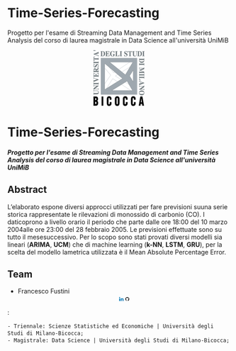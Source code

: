 # Time-Series-Forecasting

Progetto per l'esame di Streaming Data Management and Time Series Analysis del corso di laurea magistrale in Data Science all'università UniMiB



<p align="center">
<img src="https://github.com/albi9702/Kobe-Vs-Machine-Learning/blob/master/Immagini/Logo-Bicocca.png"/>
</p>

# Time-Series-Forecasting

##### Progetto per l'esame di Streaming Data Management and Time Series Analysis del corso di laurea magistrale in Data Science all'università UniMiB

## Abstract 

L’elaborato espone diversi approcci utilizzati per fare previsioni suuna serie storica rappresentate le rilevazioni di monossido di carbonio (CO). I daticoprono a livello orario il periodo che parte dalle ore 18:00 del 10 marzo 2004alle ore 23:00 del 28 febbraio 2005. Le previsioni effettuate sono su tutto il mesesuccessivo.  Per lo scopo sono stati provati diversi modelli sia lineari (**ARIMA**, **UCM**) che di machine learning (**k-NN**, **LSTM**, **GRU**), per la scelta del modello lametrica utilizzata è il Mean Absolute Percentage Error.

## Team

- Francesco Fustini <center>
  <a href = "https://www.linkedin.com/in/francesco-fustini-3158b115a/"><img src="https://github.com/albi9702/Kobe-Vs-Machine-Learning/blob/master/Immagini/linkedin.png" width = "2%"></a>
  <a href = "https://github.com/FrancescoFustini"><img src="https://github.com/albi9702/Kobe-Vs-Machine-Learning/blob/master/Immagini/github.png" width = "2%"></a>
</center>:

    - Triennale: Scienze Statistiche ed Economiche | Università degli Studi di Milano-Bicocca;
    - Magistrale: Data Science | Università degli Studi di Milano-Bicocca;

